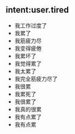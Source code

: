 ## intent:user.tired
- 我工作过度了
- 我累了
- 我筋疲力尽
- 我变得疲倦
- 我累坏了
- 我觉得累了
- 我太累了
- 我完全筋疲力尽了
- 我很累
- 我累死了
- 我很累了
- 我真的很累
- 我有点累了
- 我有点累
